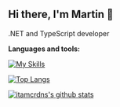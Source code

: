 ## Hi there, I'm Martin 👋

.NET and TypeScript developer

**Languages and tools:**

[![My Skills](https://skillicons.dev/icons?i=cs,dotnet,js,ts,react,nextjs,redux,remix,angular,rxjs,mongodb,mysql,postgres,postman,sass&theme=light)](https://skillicons.dev)


[![Top Langs](https://github-readme-stats.vercel.app/api/top-langs/?username=itamcrdns&layout=compact)](https://github.com/anuraghazra/github-readme-stats)

[![itamcrdns's github stats](https://github-readme-stats.vercel.app/api?username=itamcrdns&show_icons=true&theme=default)](https://github.com/itamcrdns/)
